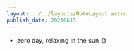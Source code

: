 ```yaml
---
layout: ../../layouts/NoteLayout.astro
publish_date: 20210615
---
```


- zero day, relaxing in the sun 🌞

